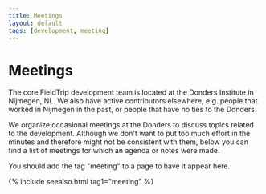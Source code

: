 ```yaml
---
title: Meetings
layout: default
tags: [development, meeting]
---
```


# Meetings

The core FieldTrip development team is located at the Donders Institute in Nijmegen, NL. We also have active contributors  elsewhere, e.g. people that worked in Nijmegen in the past, or people that have no ties to the Donders. 

We organize occasional meetings at the Donders to discuss topics related to the development. Although we don't want to put too much effort in the minutes and therefore might not be consistent with them, below you can find a list of meetings for which an agenda or notes were made. 

<div class="alert-info">
You should add the tag "meeting" to a page to have it appear here.
</div>

{% include seealso.html tag1="meeting" %}


